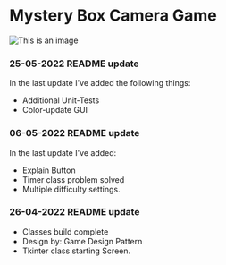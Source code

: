 # Mystery Box Camera Game 

![This is an image](https://s3.us-east-2.amazonaws.com/surdek/media/blog/_1200xAUTO_fit_center-center_90_none/mysterious-box-agile.jpg)

### 25-05-2022 README update     
In the last update I've added the following things:
- Additional Unit-Tests 
- Color-update GUI

### 06-05-2022 README update
In the last update I've added:
- Explain Button
- Timer class problem solved
- Multiple difficulty settings. 

### 26-04-2022 README update
- Classes build complete
- Design by: Game Design Pattern
- Tkinter class starting Screen. 

